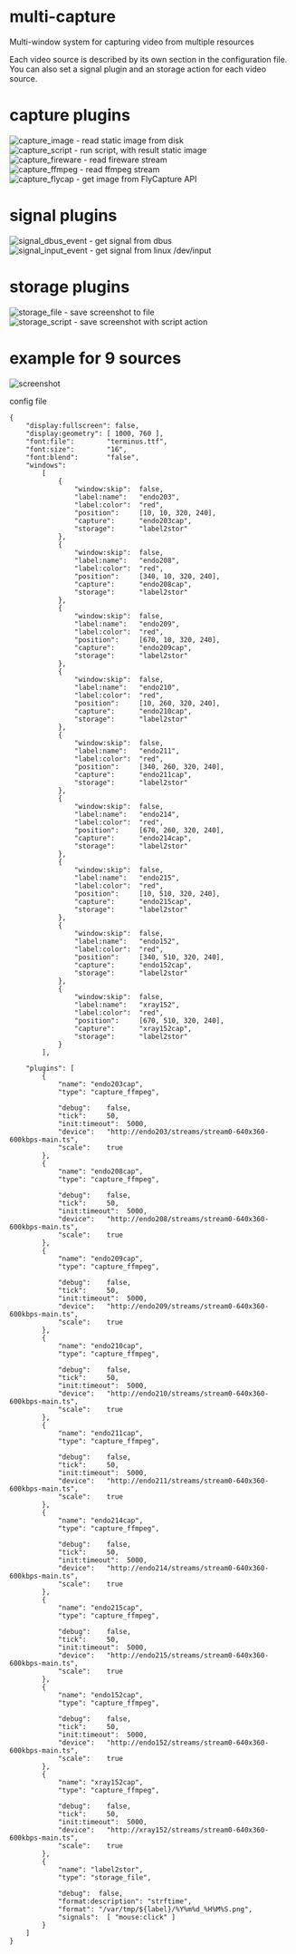 # multi-capture
Multi-window system for capturing video from multiple resources

Each video source is described by its own section in the configuration file.  
You can also set a signal plugin and an storage action for each video source.  

# capture plugins
![capture_image](https://github.com/AndreyBarmaley/multi-capture/wiki/Capture-plugins#capture_image) - read static image from disk  
![capture_script](https://github.com/AndreyBarmaley/multi-capture/wiki/Capture-plugins#capture_script) - run script, with result static image  
![capture_fireware](https://github.com/AndreyBarmaley/multi-capture/wiki/Capture-plugins#capture_fireware) - read fireware stream  
![capture_ffmpeg](https://github.com/AndreyBarmaley/multi-capture/wiki/Capture-plugins#capture_ffmpeg) - read ffmpeg stream  
![capture_flycap](https://github.com/AndreyBarmaley/multi-capture/wiki/Capture-plugins#capture_flycap) - get image from FlyCapture API

# signal plugins
![signal_dbus_event](https://github.com/AndreyBarmaley/multi-capture/wiki/Signal-plugins#signal_dbus_event) - get signal from dbus  
![signal_input_event](https://github.com/AndreyBarmaley/multi-capture/wiki/Signal-plugins#signal_input_event) - get signal from linux /dev/input  

# storage plugins
![storage_file](https://github.com/AndreyBarmaley/multi-capture/wiki/Storage-plugins#storage_file) - save screenshot to file  
![storage_script](https://github.com/AndreyBarmaley/multi-capture/wiki/Storage-plugins#storage_script) - save screenshot with script action  

# example for 9 sources
![screenshot](https://user-images.githubusercontent.com/8620726/150244073-7deda86c-92e9-4b02-9644-215706135363.png)  

config file
```
{
    "display:fullscreen": false,
    "display:geometry": [ 1000, 760 ],
    "font:file":        "terminus.ttf",
    "font:size":        "16",
    "font:blend":       "false",
    "windows":
        [
            {
                "window:skip":  false,
                "label:name":   "endo203",
                "label:color":  "red",
                "position":     [10, 10, 320, 240],
                "capture":      "endo203cap",
                "storage":      "label2stor"
            },
            {
                "window:skip":  false,
                "label:name":   "endo208",
                "label:color":  "red",
                "position":     [340, 10, 320, 240],
                "capture":      "endo208cap",
                "storage":      "label2stor"
            },
            {
                "window:skip":  false,
                "label:name":   "endo209",
                "label:color":  "red",
                "position":     [670, 10, 320, 240],
                "capture":      "endo209cap",
                "storage":      "label2stor"
            },
            {
                "window:skip":  false,
                "label:name":   "endo210",
                "label:color":  "red",
                "position":     [10, 260, 320, 240],
                "capture":      "endo210cap",
                "storage":      "label2stor"
            },
            {
                "window:skip":  false,
                "label:name":   "endo211",
                "label:color":  "red",
                "position":     [340, 260, 320, 240],
                "capture":      "endo211cap",
                "storage":      "label2stor"
            },
            {
                "window:skip":  false,
                "label:name":   "endo214",
                "label:color":  "red",
                "position":     [670, 260, 320, 240],
                "capture":      "endo214cap",
                "storage":      "label2stor"
            },
            {
                "window:skip":  false,
                "label:name":   "endo215",
                "label:color":  "red",
                "position":     [10, 510, 320, 240],
                "capture":      "endo215cap",
                "storage":      "label2stor"
            },
            {
                "window:skip":  false,
                "label:name":   "endo152",
                "label:color":  "red",
                "position":     [340, 510, 320, 240],
                "capture":      "endo152cap",
                "storage":      "label2stor"
            },
            {
                "window:skip":  false,
                "label:name":   "xray152",
                "label:color":  "red",
                "position":     [670, 510, 320, 240],
                "capture":      "xray152cap",
                "storage":      "label2stor"
            }
        ],

    "plugins": [
        {
            "name": "endo203cap",
            "type": "capture_ffmpeg",

            "debug":    false,
            "tick":     50,
            "init:timeout":  5000,
            "device":   "http://endo203/streams/stream0-640x360-600kbps-main.ts",
            "scale":    true
        },
        {
            "name": "endo208cap",
            "type": "capture_ffmpeg",

            "debug":    false,
            "tick":     50,
            "init:timeout":  5000,
            "device":   "http://endo208/streams/stream0-640x360-600kbps-main.ts",
            "scale":    true
        },
        {
            "name": "endo209cap",
            "type": "capture_ffmpeg",

            "debug":    false,
            "tick":     50,
            "init:timeout":  5000,
            "device":   "http://endo209/streams/stream0-640x360-600kbps-main.ts",
            "scale":    true
        },
        {
            "name": "endo210cap",
            "type": "capture_ffmpeg",

            "debug":    false,
            "tick":     50,
            "init:timeout":  5000,
            "device":   "http://endo210/streams/stream0-640x360-600kbps-main.ts",
            "scale":    true
        },
        {
            "name": "endo211cap",
            "type": "capture_ffmpeg",

            "debug":    false,
            "tick":     50,
            "init:timeout":  5000,
            "device":   "http://endo211/streams/stream0-640x360-600kbps-main.ts",
            "scale":    true
        },
        {
            "name": "endo214cap",
            "type": "capture_ffmpeg",

            "debug":    false,
            "tick":     50,
            "init:timeout":  5000,
            "device":   "http://endo214/streams/stream0-640x360-600kbps-main.ts",
            "scale":    true
        },
        {
            "name": "endo215cap",
            "type": "capture_ffmpeg",

            "debug":    false,
            "tick":     50,
            "init:timeout":  5000,
            "device":   "http://endo215/streams/stream0-640x360-600kbps-main.ts",
            "scale":    true
        },
        {
            "name": "endo152cap",
            "type": "capture_ffmpeg",

            "debug":    false,
            "tick":     50,
            "init:timeout":  5000,
            "device":   "http://endo152/streams/stream0-640x360-600kbps-main.ts",
            "scale":    true
        },
        {
            "name": "xray152cap",
            "type": "capture_ffmpeg",

            "debug":    false,
            "tick":     50,
            "init:timeout":  5000,
            "device":   "http://xray152/streams/stream0-640x360-600kbps-main.ts",
            "scale":    true
        },
        {
            "name": "label2stor",
            "type": "storage_file",

            "debug":  false,
            "format:description": "strftime",
            "format": "/var/tmp/${label}/%Y%m%d_%H%M%S.png",
            "signals":  [ "mouse:click" ]
        }
    ]
}
```
